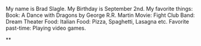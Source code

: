 My name is Brad Slagle. 
My Birthday is September 2nd. 
My favorite things: 
Book: A Dance with Dragons by George R.R. Martin
Movie: Fight Club
Band: Dream Theater
Food: Italian Food: Pizza, Spaghetti, Lasagna etc.
Favorite past-time: Playing video games. 

**